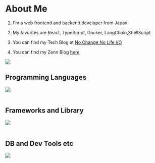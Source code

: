 # About Me

1. I'm a web frontend and backend developer from Japan

2. My favorites are React, TypeScript, Docker, LangChain,ShellScript

3. You can find my Tech Blog at [No Change No Life I/O](https://masanyon.com/)

4. You can find my Zenn Blog [here](https://zenn.dev/manase)

![](https://github-readme-stats.vercel.app/api/top-langs?username=yukimura-manase&show_icons=true&locale=en&layout=compact)

## Programming Languages

<img src="https://skillicons.dev/icons?i=html,css,js," /> <br /><br />

## Frameworks and Library

<img src="https://skillicons.dev/icons?i=ruby," /> <br /><br />

## DB and Dev Tools etc

<img src="https://skillicons.dev/icons?i=mysql,postgresql,docker,git,github,vscode,figma" /> <br /><br />
